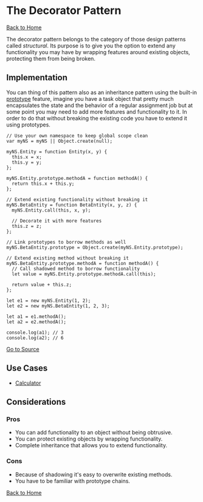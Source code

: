 # The Decorator Pattern #

[Back to Home](../../../../)

The decorator pattern belongs to the category of those design patterns called *structural*. Its purpose is to give you the option to extend any functionality you may have by wrapping features around existing objects, protecting them from being broken.

## Implementation ##

You can thing of this pattern also as an inheritance pattern using the built-in [prototype](../../creational/prototype) feature, imagine you have a task object that pretty much encapsulates the state and the behavior of a regular assignment job but at some point you may need to add more features and functionality to it. In order to do that without breaking the existing code you have to extend it using prototypes.

```
// Use your own namespace to keep global scope clean
var myNS = myNS || Object.create(null);

myNS.Entity = function Entity(x, y) {
  this.x = x;
  this.y = y;
};

myNS.Entity.prototype.methodA = function methodA() {
  return this.x + this.y;
};

// Extend existing functionality without breaking it
myNS.BetaEntity = function BetaEntity(x, y, z) {
  myNS.Entity.call(this, x, y);

  // Decorate it with more features
  this.z = z;
};

// Link prototypes to borrow methods as well
myNS.BetaEntity.prototype = Object.create(myNS.Entity.prototype);

// Extend existing method without breaking it
myNS.BetaEntity.prototype.methodA = function methodA() {
  // Call shadowed method to borrow functionality
  let value = myNS.Entity.prototype.methodA.call(this);

  return value + this.z;
};

let e1 = new myNS.Entity(1, 2);
let e2 = new myNS.BetaEntity(1, 2, 3);

let a1 = e1.methodA();
let a2 = e2.methodA();

console.log(a1); // 3
console.log(a2); // 6
```

[Go to Source](index.js)

## Use Cases ##
* [Calculator](calculator.js)

## Considerations ##

### Pros ###
* You can add functionality to an object without being obtrusive.
* You can protect existing objects by wrapping functionality.
* Complete inheritance that allows you to extend functionality.

### Cons ###
* Because of shadowing it's easy to overwrite existing methods.
* You have to be familiar with prototype chains.

[Back to Home](../../../../)
